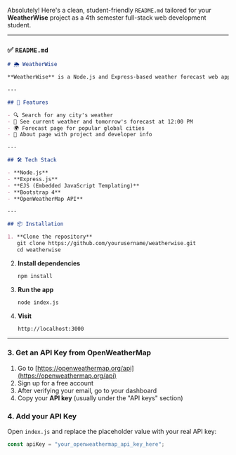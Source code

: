 Absolutely! Here's a clean, student-friendly `README.md` tailored for your **WeatherWise** project as a 4th semester full-stack web development student.

---

### ✅ `README.md`

````md
# 🌦️ WeatherWise

**WeatherWise** is a Node.js and Express-based weather forecast web application that displays current weather and next-day forecasts for cities around the world. It integrates the OpenWeatherMap API and features responsive UI using EJS templating and Bootstrap.

---

## 🚀 Features

- 🔍 Search for any city's weather
- 📅 See current weather and tomorrow's forecast at 12:00 PM
- 🌍 Forecast page for popular global cities
- 🧑 About page with project and developer info

---

## 🛠 Tech Stack

- **Node.js**
- **Express.js**
- **EJS (Embedded JavaScript Templating)**
- **Bootstrap 4**
- **OpenWeatherMap API**

---

## 📦 Installation

1. **Clone the repository**
   git clone https://github.com/yourusername/weatherwise.git
   cd weatherwise
````

2. **Install dependencies**

   ```bash
   npm install
   ```

3. **Run the app**

   ```bash
   node index.js
   ```

4. **Visit**

   ```
   http://localhost:3000
   ```

---


### 3. Get an API Key from OpenWeatherMap

1. Go to [https://openweathermap.org/api](https://openweathermap.org/api)
2. Sign up for a free account
3. After verifying your email, go to your dashboard
4. Copy your **API key** (usually under the "API keys" section)

### 4. Add your API Key

Open `index.js` and replace the placeholder value with your real API key:

```js
const apiKey = "your_openweathermap_api_key_here";
```

